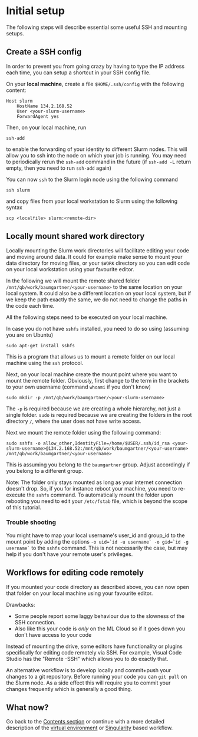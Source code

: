 # Initial setup

The following steps will describe essential some useful SSH and mounting setups. 

## Create a SSH config

In order to prevent you from going crazy by having to type the IP address each time, you can setup a shortcut in your SSH config file. 

On your **local machine**, create a file `$HOME/.ssh/config` with the following content:

````
Host slurm
    HostName 134.2.168.52
    User <your-slurm-username>
    ForwardAgent yes
````

Then, on your local machine, run 

````
ssh-add
````
to enable the forwarding of your identity to different Slurm nodes. This will allow you to ssh into the node on which your job is running. You may need to periodically rerun the `ssh-add` command in the future (if `ssh-add -L` return empty, then you need to run `ssh-add` again)

You can now `ssh` to the Slurm login node using the following command
````
ssh slurm
````

and copy files from your local workstation to Slurm  using the following syntax
````
scp <localfile> slurm:<remote-dir>
````

## Locally mount shared work directory

Locally mounting the Slurm work directories will facilitate editing your code and moving around data. It could for example make sense to mount your data directory for moving files, or your `$WORK` directory so you can edit code on your local workstation using your favourite editor. 

In the following we will mount the remote shared folder `/mnt/qb/work/baumgartner/<your-username>` to the same location on your local system. It could also be a different location on your local system, but if we keep the path exactly the same, we do not need to change the paths in the code each time.

All the following steps need to be executed on your local machine.

In case you do not have `sshfs` installed, you need to do so using (assuming you are on Ubuntu)
````
sudo apt-get install sshfs
````
This is a program that allows us to mount a remote folder on our local machine using the `ssh` protocol.

Next, on your local machine create the mount point where you want to mount the remote folder. Obviously, first change to the term in the brackets to your own username (command `whoami` if you don't know)
````
sudo mkdir -p /mnt/qb/work/baumgartner/<your-slurm-username>
````
The `-p` is required because we are creating a whole hierarchy, not just a single folder. `sudo` is required because we are creating the folders in the root directory `/`, where the user does not have write access.

Next we mount the remote folder using the following command:

````
sudo sshfs -o allow_other,IdentityFile=/home/$USER/.ssh/id_rsa <your-slurm-username>@134.2.168.52:/mnt/qb/work/baumgartner/<your-username> /mnt/qb/work/baumgartner/<your-username>
````
This is assuming you belong to the `baumgartner` group. Adjust accordingly if you belong to a different group. 

Note: The folder only stays mounted as long as your internet connection doesn't drop. So, if you for instance reboot your machine, you need to re-execute the `sshfs` command. To automatically mount the folder upon rebooting you need to edit your `/etc/fstab` file, which is beyond the scope of this tutorial. 

### Trouble shooting

You might have to map your local username's user_id and group_id to the mount point by adding the options `` -o uid=`id -u username` -o gid=`id -g username` `` to the `sshfs` command. This is not necessarily the case, but may help if you don't have your remote user's privileges.

## Workflows for editing code remotely 

If you mounted your code directory as described above, you can now open that folder on your local machine using your favourite editor. 

Drawbacks:
  * Some people report some laggy behaviour due to the slowness of the SSH connection. 
  * Also like this your code is *only* on the ML Cloud so if it goes down you don't have access to your code 

Instead of mounting the drive, some editors have functionality or plugins specifically for editing code remotely via SSH. For example, Visual Code Studio has the "Remote -SSH" which allows you to do exactly that. 

An alternative workflow is to develop locally and commit+push your changes to a git repository. Before running your code you can `git pull` on the Slurm node. As a side effect this will require you to commit your changes frequently which is generally a good thing. 

## What now?

Go back to the [Contents section](/README.md#contents) or continue with a more detailed description of the [virtual environment](/instructions/virtual-env-workflow.md) or [Singularity](/instructions/singularity-workflow.md) based workflow. 